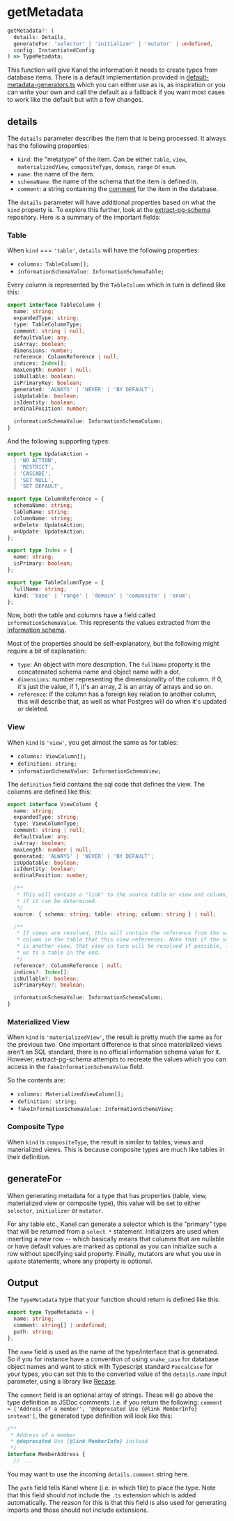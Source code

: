 # getMetadata

```typescript
getMetadata?: (
  details: Details,
  generateFor: 'selector' | 'initializer' | 'mutator' | undefined,
  config: InstantiatedConfig
) => TypeMetadata;
```

This function will give Kanel the information it needs to create types from database items. There is a default implementation provided in [default-metadata-generators.ts](https://github.com/kristiandupont/kanel/blob/master/src/default-metadata-generators.ts) which you can either use as is, as inspiration or you can write your own and call the default as a fallback if you want most cases to work like the default but with a few changes.

## details

The `details` parameter describes the item that is being processed. It always has the following properties:

- `kind`: the "metatype" of the item. Can be either `table`, `view`, `materializedView`, `compositeType`, `domain`, `range` or `enum`.
- `name`: the name of the item.
- `schemaName`: the name of the schema that the item is defined in.
- `comment`: a string containing the [comment](https://www.postgresql.org/docs/current/sql-comment.html) for the item in the database.

The `details` parameter will have additional properties based on what the `kind` property is. To explore this further, look at the [extract-pg-schema](https://github.com/kristiandupont/extract-pg-schema) repository. Here is a summary of the important fields:

### Table

When `kind` === `'table'`, `details` will have the following properties:

- `columns: TableColumn[];`
- `informationSchemaValue: InformationSchemaTable;`

Every column is represented by the `TableColumn` which in turn is defined like this:

```typescript
export interface TableColumn {
  name: string;
  expandedType: string;
  type: TableColumnType;
  comment: string | null;
  defaultValue: any;
  isArray: boolean;
  dimensions: number;
  reference: ColumnReference | null;
  indices: Index[];
  maxLength: number | null;
  isNullable: boolean;
  isPrimaryKey: boolean;
  generated: 'ALWAYS' | 'NEVER' | 'BY DEFAULT';
  isUpdatable: boolean;
  isIdentity: boolean;
  ordinalPosition: number;

  informationSchemaValue: InformationSchemaColumn;
}
```

And the following supporting types:

```typescript
export type UpdateAction =
  | 'NO ACTION',
  | 'RESTRICT',
  | 'CASCADE',
  | 'SET NULL',
  | 'SET DEFAULT',

export type ColumnReference = {
  schemaName: string;
  tableName: string;
  columnName: string;
  onDelete: UpdateAction;
  onUpdate: UpdateAction;
};

export type Index = {
  name: string;
  isPrimary: boolean;
};

export type TableColumnType = {
  fullName: string;
  kind: 'base' | 'range' | 'domain' | 'composite' | 'enum';
};
```

Now, both the table and columns have a field called `informationSchemaValue`. This represents the values extracted from the [information schema](https://en.wikipedia.org/wiki/Information_schema).

Most of the properties should be self-explanatory, but the following might require a bit of explanation:

- `type`: An object with more description. The `fullName` property is the concatenated schema name and object name with a dot.
- `dimensions`: number representing the dimensionality of the column. If 0, it's just the value, if 1, it's an array, 2 is an array of arrays and so on.
- `reference`: If the column has a foreign key relation to another column, this will describe that, as well as what Postgres will do when it's updated or deleted.

### View

When `kind` is `'view'`, you get almost the same as for tables:

- `columns: ViewColumn[];`
- `definition: string;`
- `informationSchemaValue: InformationSchemaView;`

The `definition` field contains the sql code that defines the view. The columns are defined like this:

```typescript
export interface ViewColumn {
  name: string;
  expandedType: string;
  type: ViewColumnType;
  comment: string | null;
  defaultValue: any;
  isArray: boolean;
  maxLength: number | null;
  generated: 'ALWAYS' | 'NEVER' | 'BY DEFAULT';
  isUpdatable: boolean;
  isIdentity: boolean;
  ordinalPosition: number;

  /**
   * This will contain a "link" to the source table or view and column,
   * if it can be determined.
   */
  source: { schema: string; table: string; column: string } | null;

  /**
   * If views are resolved, this will contain the reference from the source
   * column in the table that this view references. Note that if the source
   * is another view, that view in turn will be resolved if possible, leading
   * us to a table in the end.
   */
  reference?: ColumnReference | null;
  indices?: Index[];
  isNullable?: boolean;
  isPrimaryKey?: boolean;

  informationSchemaValue: InformationSchemaColumn;
}
```

### Materialized View

When `kind` is `'materializedView'`, the result is pretty much the same as for the previous two. One important difference is that since materialized views aren't an SQL standard, there is no official information schema value for it. However, extract-pg-schema attempts to recreate the values which you can access in the `fakeInformationSchemaValue` field.

So the contents are:

- `columns: MaterializedViewColumn[];`
- `definition: string;`
- `fakeInformationSchemaValue: InformationSchemaView;`

### Composite Type

When `kind` is `compositeType`, the result is similar to tables, views and materialized views. This is because composite types are much like tables in their definition.

## generateFor

When generating metadata for a type that has properties (table, view, materialized view or composite type), this value will be set to either `selector`, `initializer` or `mutator`.

For any table etc., Kanel can generate a selector which is the "primary" type that will be returned from a `select *` statement. Initializers are used when inserting a new row -- which basically means that columns that are nullable or have default values are marked as optional as you can initialize such a row without specifying said property. Finally, mutators are what you use in `update` statements, where any property is optional.

## Output

The `TypeMetadata` type that your function should return is defined like this:

```typescript
export type TypeMetadata = {
  name: string;
  comment: string[] | undefined;
  path: string;
};
```

The `name` field is used as the name of the type/interface that is generated. So if you for instance have a convention of using `snake_case` for database object names and want to stick with Typescript standard `PascalCase` for your types, you can set this to the converted value of the `details.name` input parameter, using a library like [Recase](https://github.com/kristiandupont/recase/).

The `comment` field is an optional array of strings. These will go above the type definition as JSDoc comments. I.e. if you return the following: `comment = ['Address of a member', '@deprecated Use {@link MemberInfo} instead']`, the generated type definition will look like this:

```typescript
/**
 * Address of a member
 * @deprecated Use {@link MemberInfo} instead
 */
interface MemberAddress {
  // ...
```

You may want to use the incoming `details.comment` string here.

The `path` field tells Kanel where (i.e. in which file) to place the type. Note that this field should _not_ include the `.ts` extension which is added automatically. The reason for this is that this field is also used for generating imports and those should not include extensions.
